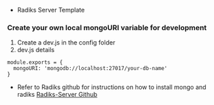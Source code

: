- Radiks Server Template

### Create your own local mongoURI variable for development
1. Create a dev.js in the config folder
2. dev.js details

```
module.exports = {
  mongoURI: 'mongodb://localhost:27017/your-db-name'
}
```
- Refer to Radiks github for instructions on how to install mongo and radiks
[Radiks-Server Github](https://github.com/blockstack-radiks/radiks-server)

